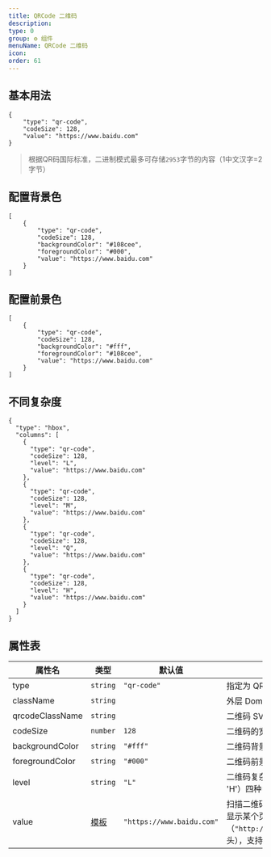 ```yaml
---
title: QRCode 二维码
description: 
type: 0
group: ⚙ 组件
menuName: QRCode 二维码
icon: 
order: 61
---
```

## 基本用法

```schema:height="300" scope="body"
{
    "type": "qr-code",
    "codeSize": 128,
    "value": "https://www.baidu.com"
}
```

> 根据QR码国际标准，二进制模式最多可存储`2953`字节的内容（1中文汉字=2字节）

## 配置背景色

```schema:height="300" scope="body"
[
    {
        "type": "qr-code",
        "codeSize": 128,
        "backgroundColor": "#108cee",
        "foregroundColor": "#000",
        "value": "https://www.baidu.com"
    }
]
```

## 配置前景色

```schema:height="300" scope="body"
[
    {
        "type": "qr-code",
        "codeSize": 128,
        "backgroundColor": "#fff",
        "foregroundColor": "#108cee",
        "value": "https://www.baidu.com"
    }
]
```

## 不同复杂度

```schema:height="300" scope="body"
{
  "type": "hbox",
  "columns": [
    {
      "type": "qr-code",
      "codeSize": 128,
      "level": "L",
      "value": "https://www.baidu.com"
    },
    {
      "type": "qr-code",
      "codeSize": 128,
      "level": "M",
      "value": "https://www.baidu.com"
    },
    {
      "type": "qr-code",
      "codeSize": 128,
      "level": "Q",
      "value": "https://www.baidu.com"
    },
    {
      "type": "qr-code",
      "codeSize": 128,
      "level": "H",
      "value": "https://www.baidu.com"
    }
  ]
}

```


## 属性表

| 属性名          | 类型               | 默认值                    | 说明                                                                                                                         |
| --------------- | ------------------ | ------------------------- | ---------------------------------------------------------------------------------------------------------------------------- |
| type            | `string`           | `"qr-code"`               | 指定为 QRCode 渲染器                                                                                                         |
| className       | `string`           |                           | 外层 Dom 的类名                                                                                                              |
| qrcodeClassName | `string`           |                           | 二维码 SVG 的类名                                                                                                            |
| codeSize        | `number`           | `128`                     | 二维码的宽高大小                                                                                                             |
| backgroundColor | `string`           | `"#fff"`                  | 二维码背景色                                                                                                                 |
| foregroundColor | `string`           | `"#000"`                  | 二维码前景色                                                                                                                 |
| level           | `string`           | `"L"`                     | 二维码复杂级别，有（'L' 'M' 'Q' 'H'）四种                                                                                    |
| value           | [模板](./template) | `"https://www.baidu.com"` | 扫描二维码后显示的文本，如果要显示某个页面请输入完整 url（`"http://..."`或`"https://..."`开头），支持使用 [模板](./template) |







